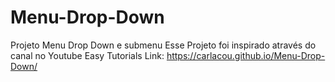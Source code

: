 # Menu-Drop-Down
Projeto Menu Drop Down e submenu
Esse Projeto foi inspirado através do canal no Youtube Easy Tutorials
Link: https://carlacou.github.io/Menu-Drop-Down/
